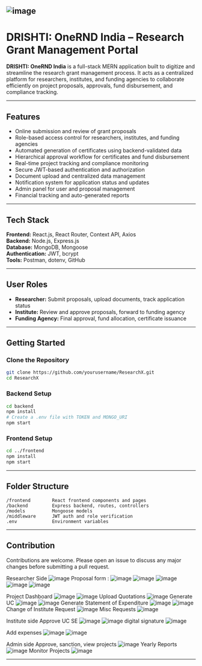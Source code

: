 ![image](https://github.com/user-attachments/assets/2395cbfa-f476-4371-9fa5-d6fe6a71bd28)
---

# DRISHTI: OneRND India – Research Grant Management Portal

**DRISHTI: OneRND India** is a full-stack MERN application built to digitize and streamline the research grant management process. It acts as a centralized platform for researchers, institutes, and funding agencies to collaborate efficiently on project proposals, approvals, fund disbursement, and compliance tracking.

---

## Features

- Online submission and review of grant proposals  
- Role-based access control for researchers, institutes, and funding agencies  
- Automated generation of certificates using backend-validated data  
- Hierarchical approval workflow for certificates and fund disbursement  
- Real-time project tracking and compliance monitoring  
- Secure JWT-based authentication and authorization  
- Document upload and centralized data management  
- Notification system for application status and updates  
- Admin panel for user and proposal management  
- Financial tracking and auto-generated reports  

---

## Tech Stack

**Frontend:** React.js, React Router, Context API, Axios  
**Backend:** Node.js, Express.js  
**Database:** MongoDB, Mongoose  
**Authentication:** JWT, bcrypt  
**Tools:** Postman, dotenv, GitHub

---

## User Roles

- **Researcher:** Submit proposals, upload documents, track application status  
- **Institute:** Review and approve proposals, forward to funding agency  
- **Funding Agency:** Final approval, fund allocation, certificate issuance

---

## Getting Started

### Clone the Repository

```bash
git clone https://github.com/yourusername/ResearchX.git
cd ResearchX
```

### Backend Setup

```bash
cd backend
npm install
# Create a .env file with TOKEN and MONGO_URI
npm start
```

### Frontend Setup

```bash
cd ../frontend
npm install
npm start
```

---

## Folder Structure

```
/frontend        React frontend components and pages  
/backend         Express backend, routes, controllers  
/models          Mongoose models  
/middleware      JWT auth and role verification  
.env             Environment variables  
```

---

## Contribution

Contributions are welcome. Please open an issue to discuss any major changes before submitting a pull request.

Researcher Side
![image](https://github.com/user-attachments/assets/d7586632-13cb-4cfd-a5ec-589c37d6e82c)
Proposal form : 
![image](https://github.com/user-attachments/assets/9a03cc23-5690-471d-a6c1-3bad3f76b06d)
![image](https://github.com/user-attachments/assets/2ccc0733-e2f3-438f-befb-59876f06a9bc)
![image](https://github.com/user-attachments/assets/fe13b64c-9469-4e42-b08d-a5dc2d020848)
![image](https://github.com/user-attachments/assets/3198df6c-d9d9-429e-a56c-072d032a563f)
![image](https://github.com/user-attachments/assets/8930e0f4-673b-4243-9cab-b80d6bf0a972)

Project Dashboard
![image](https://github.com/user-attachments/assets/4ecff6e4-8552-4e7b-9da2-48cb5cc11421)
![image](https://github.com/user-attachments/assets/73ff90f8-7068-4080-a7c0-367882d22515)
Upload Quotations
![image](https://github.com/user-attachments/assets/e7cca6e1-342f-4fca-ac8b-4b5460436e95)
Generate UC
![image](https://github.com/user-attachments/assets/709035d6-2406-437f-a4be-f012081fdabe)
![image](https://github.com/user-attachments/assets/35b9fdc9-7861-4e59-89e5-dbbd050c8c29)
Generate Statement of Expenditure
![image](https://github.com/user-attachments/assets/9a16840f-e237-4622-b978-49416922612f)
![image](https://github.com/user-attachments/assets/c81d97a3-28e9-4945-932f-43f93db91154)
Change of Institute Request
![image](https://github.com/user-attachments/assets/c8106768-3431-4d78-b956-fdc462433e07)
Misc Requests
![image](https://github.com/user-attachments/assets/5f8410e5-d9d2-4b4b-8e6a-1dc835835182)



Institute side
Approve UC SE
![image](https://github.com/user-attachments/assets/ae498cca-88ab-4b82-8984-1da326f6d45f)
![image](https://github.com/user-attachments/assets/ec5025e1-8a5c-40a7-9f6c-78838c73bc3c)
digital signature
![image](https://github.com/user-attachments/assets/0091d2c7-95b1-4ec2-ba8a-2a7bf1e7dd4e)

Add expenses
![image](https://github.com/user-attachments/assets/80b23cde-11c9-468c-8951-245cc95cef3b)
![image](https://github.com/user-attachments/assets/3b5c783e-f0ae-4a99-bb8a-7ee5d2cf43a6)

Admin side
Approve, sanction, view projects
![image](https://github.com/user-attachments/assets/b6ed279e-2831-472d-a406-799cd9fadb0e)
Yearly Reports
![image](https://github.com/user-attachments/assets/eeac5f13-6d6e-4cb0-8ca6-18d4ae983ada)
Monitor Projects
![image](https://github.com/user-attachments/assets/6f6c82ce-2525-414f-b8ad-f094bfe37152)

























---
